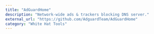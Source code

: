 ```yaml
---
title: "AdGuardHome"
description: "Network-wide ads & trackers blocking DNS server."
external_url: "https://github.com/AdguardTeam/AdGuardHome"
category: "White Hat Tools"
---
```

